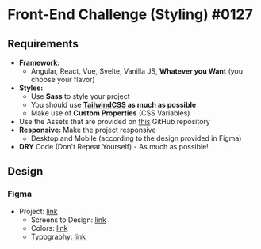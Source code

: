 # Front-End Challenge (Styling) #0127

## Requirements

- **Framework:**
  - Angular, React, Vue, Svelte, Vanilla JS, **Whatever you Want** (you choose your flavor)
- **Styles:**
  - Use **Sass** to style your project
  - You should use **[TailwindCSS](https://tailwindcss.com/) as much as possible**
  - Make use of **Custom Properties** (CSS Variables)
- Use the Assets that are provided on [this](https://github.com/altario/challenge-front-end-styling-0127) GitHub repository
- **Responsive:** Make the project responsive
  - Desktop and Mobile (according to the design provided in Figma)
- **DRY** Code (Don't Repeat Yourself) - As much as possible!

## Design

### Figma

- Project: [link](https://www.figma.com/file/xqsMXosVwmtJWKdNnbOM7n/%5BALTAR%5D-Challenge%3A-Front-End-(styling)-%230127?node-id=635-13426&t=IZZuXvvl5w9ZUOkC-4)
  - Screens to Design: [link](https://www.figma.com/file/xqsMXosVwmtJWKdNnbOM7n/%5BALTAR%5D-Challenge%3A-Front-End-(styling)-%230127?node-id=635-13426&t=IZZuXvvl5w9ZUOkC-4)
  - Colors: [link](https://www.figma.com/file/xqsMXosVwmtJWKdNnbOM7n/%5BALTAR%5D-Challenge%3A-Front-End-(styling)-%230127?node-id=643-6716&t=IZZuXvvl5w9ZUOkC-4)
  - Typography: [link](https://www.figma.com/file/xqsMXosVwmtJWKdNnbOM7n/%5BALTAR%5D-Challenge%3A-Front-End-(styling)-%230127?node-id=643-6646&t=IZZuXvvl5w9ZUOkC-4)
